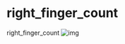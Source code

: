 # right_finger_count


right_finger_count
   ![img](https://user-images.githubusercontent.com/42382193/222034472-9a4bc6d9-df9e-4769-b3c1-37cd14b50dae.png)

